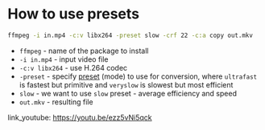 # How to use presets

```bash
ffmpeg -i in.mp4 -c:v libx264 -preset slow -crf 22 -c:a copy out.mkv
```

- `ffmpeg` - name of the package to install
- `-i in.mp4` - input video file
- `-c:v libx264` - use H.264 codec
- `-preset` - specify [preset](https://trac.ffmpeg.org/wiki/Encode/H.264#Preset) (mode) to use for conversion, where `ultrafast` is fastest but primitive and `veryslow` is slowest but most efficient
- `slow` - we want to use `slow` preset - average efficiency and speed
- `out.mkv` - resulting file


link_youtube: https://youtu.be/ezz5vNi5qck
